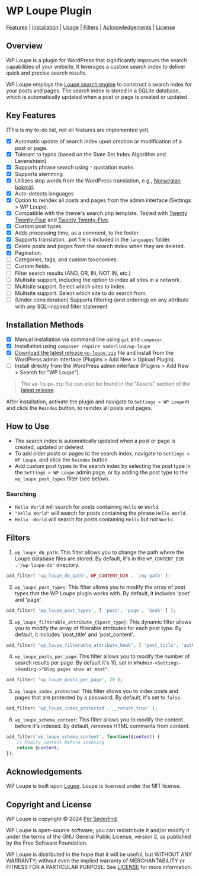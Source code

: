 # WP Loupe Plugin

[Features](#key-features) | [Installation](#installation-methods) | [Usage](#how-to-use) | [Filters](#filters) | [Acknowledgements](#acknowledgements) | [License](#copyright-and-license)

## Overview

WP Loupe is a plugin for WordPress that significantly improves the search capabilities of your website. It leverages a custom search index to deliver quick and precise search results.

WP Loupe employs the [Loupe search engine](https://github.com/loupe-php/loupe/blob/main/README.md) to construct a search index for your posts and pages. The search index is stored in a SQLite database, which is automatically updated when a post or page is created or updated.

## Key Features

(This is my to-do list, not all features are implemented yet)

- [x] Automatic update of search index upon creation or modification of a post or page.
- [x] Tolerant to typos (based on the State Set Index Algorithm and Levenshtein)
- [x] Supports phrase search using `"` quotation marks
- [x] Supports stemming
- [x] Utilizes stop words from the WordPress translation, e.g., [Norwegian bokmål](https://translate.wordpress.org/projects/wp/dev/nb/default/?filters%5Bstatus%5D=either&filters%5Boriginal_id%5D=70980&filters%5Btranslation_id%5D=2917948).
- [x] Auto-detects languages
- [x] Option to reindex all posts and pages from the admin interface (Settings > WP Loupe).
- [x] Compatible with the theme's search.php template. Tested with [Twenty Twenty-Four](https://wordpress.org/themes/twentytwentyfour/) and [Twenty Twenty-Five](https://wordpress.org/themes/twentytwentyfive/).
- [x] Custom post types.
- [x] Adds processing time, as a comment, to the footer.
- [x] Supports translation. .pot file is included in the `languages` folder.
- [x] Delete posts and pages from the search index when they are deleted.
- [x] Pagination.
- [ ] Categories, tags, and custom taxonomies.
- [ ] Custom fields.
- [ ] Filter search results (AND, OR, IN, NOT IN, etc.)
- [ ] Multisite support, including the option to index all sites in a network.
- [ ] Multisite support. Select which sites to index.
- [ ] Multisite support. Select which site to do search from.
- [ ] (Under consideration) Supports filtering (and ordering) on any attribute with any SQL-inspired filter statement

## Installation Methods

- [x] Manual installation via command line using `git` and `composer`.
- [x] Installation using `composer require soderlind/wp-loupe`
- [x] [Download the latest release `wp-loupe.zip`](https://github.com/soderlind/wp-loupe/releases/latest/download/wp-loupe.zip) file and install from the WordPress admin interface (Plugins > Add New > Upload Plugin).
- [ ] Install directly from the WordPress admin interface (Plugins > Add New > Search for "WP Loupe").

> The `wp-loupe.zip` file can also be found in the "Assets" section of the [latest release](https://github.com/soderlind/wp-loupe/releases/latest).

After installation, activate the plugin and navigate to `Settings > WP Loupe`m and click the `Reindex` button, to reindex all posts and pages.

## How to Use

- The search index is automatically updated when a post or page is created, updated or deleted.
- To add older posts or pages to the search index, navigate to `Settings > WP Loupe`, and click the `Reindex` button.
- Add custom post types to the search index by selecting the post type in the `Settings > WP Loupe` admin page, or by adding the post type to the `wp_loupe_post_types` filter (see below).

### Searching

- `Hello World` will search for posts containing `Hello` **or** `World`.
- `"Hello World"` will search for posts containing the phrase `Hello World`.
- `Hello -World` will search for posts containing `Hello` but not `World`.

## Filters

1. `wp_loupe_db_path`: This filter allows you to change the path where the Loupe database files are stored. By default, it's in the `WP_CONTENT_DIR .'/wp-loupe-db'` directory.

```php
add_filter( 'wp_loupe_db_path', WP_CONTENT_DIR . '/my-path' );
```

2. `wp_loupe_post_types`: This filter allows you to modify the array of post types that the WP Loupe plugin works with. By default, it includes 'post' and 'page'.

```php
add_filter( 'wp_loupe_post_types', [ 'post', 'page', 'book' ] );
```

3. `wp_loupe_filterable_attribute_{$post_type}`: This dynamic filter allows you to modify the array of filterable attributes for each post type. By default, it includes 'post_title' and 'post_content'.

```php
add_filter( "wp_loupe_filterable_attribute_book", [ 'post_title', 'author', 'isbn' ] );
```

4. `wp_loupe_posts_per_page`: This filter allows you to modify the number of search results per page. By default it's 10, set in `WPAdmin->Settings->Reading->"Blog pages show at most"`.

```php
add_filter( 'wp_loupe_posts_per_page', 20 );
```

5. `wp_loupe_index_protected`: This filter allows you to index posts and pages that are protected by a password. By default, it's set to `false`.

```php
add_filter( 'wp_loupe_index_protected','__return_true' );
```

6. `wp_loupe_schema_content`: This filter allows you to modify the content before it's indexed. By default, removes HTML comments from content.

```php
add_filter('wp_loupe_schema_content', function($content) {
    // Modify content before indexing
    return $content;
});
```

## Acknowledgements

WP Loupe is built upon [Loupe](https://github.com/loupe-php/loupe/). Loupe is licensed under the MIT license.

## Copyright and License

WP Loupe is copyright © 2024 [Per Søderlind](http://github.com/soderlind).

WP Loupe is open-source software; you can redistribute it and/or modify it under the terms of the GNU General Public License, version 2, as published by the Free Software Foundation.

WP Loupe is distributed in the hope that it will be useful, but WITHOUT ANY WARRANTY; without even the implied warranty of MERCHANTABILITY or FITNESS FOR A PARTICULAR PURPOSE. See [LICENSE](LICENSE) for more information.
